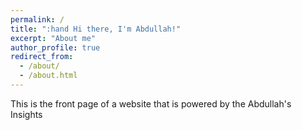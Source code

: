 ```yaml
---
permalink: /
title: ":hand Hi there, I'm Abdullah!"
excerpt: "About me"
author_profile: true
redirect_from: 
  - /about/
  - /about.html
---
```


This is the front page of a website that is powered by the Abdullah's Insights
